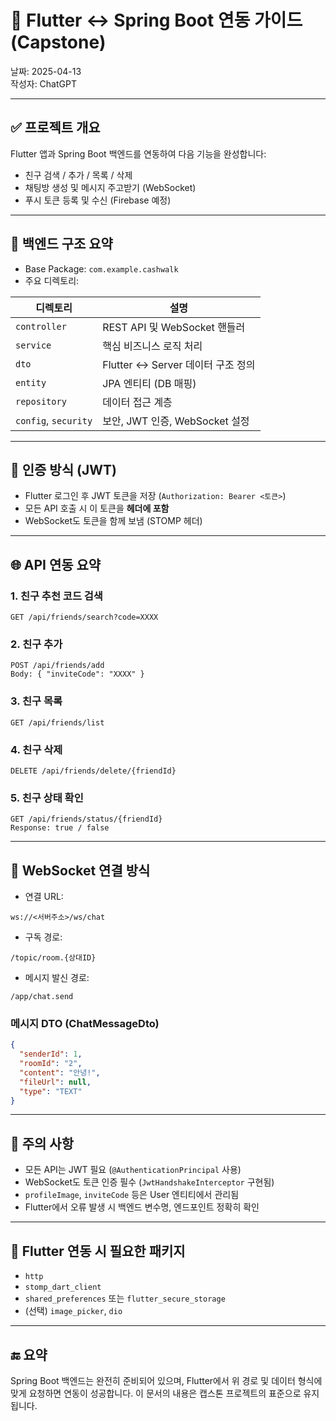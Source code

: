 
# 📱 Flutter ↔ Spring Boot 연동 가이드 (Capstone)

날짜: 2025-04-13  
작성자: ChatGPT

---

## ✅ 프로젝트 개요

Flutter 앱과 Spring Boot 백엔드를 연동하여 다음 기능을 완성합니다:

- 친구 검색 / 추가 / 목록 / 삭제
- 채팅방 생성 및 메시지 주고받기 (WebSocket)
- 푸시 토큰 등록 및 수신 (Firebase 예정)

---

## 🧱 백엔드 구조 요약

- Base Package: `com.example.cashwalk`
- 주요 디렉토리:

| 디렉토리 | 설명 |
|----------|------|
| `controller` | REST API 및 WebSocket 핸들러 |
| `service` | 핵심 비즈니스 로직 처리 |
| `dto` | Flutter ↔ Server 데이터 구조 정의 |
| `entity` | JPA 엔티티 (DB 매핑) |
| `repository` | 데이터 접근 계층 |
| `config`, `security` | 보안, JWT 인증, WebSocket 설정 |

---

## 🔐 인증 방식 (JWT)

- Flutter 로그인 후 JWT 토큰을 저장 (`Authorization: Bearer <토큰>`)
- 모든 API 호출 시 이 토큰을 **헤더에 포함**
- WebSocket도 토큰을 함께 보냄 (STOMP 헤더)

---

## 🌐 API 연동 요약

### 1. 친구 추천 코드 검색
```
GET /api/friends/search?code=XXXX
```

### 2. 친구 추가
```
POST /api/friends/add
Body: { "inviteCode": "XXXX" }
```

### 3. 친구 목록
```
GET /api/friends/list
```

### 4. 친구 삭제
```
DELETE /api/friends/delete/{friendId}
```

### 5. 친구 상태 확인
```
GET /api/friends/status/{friendId}
Response: true / false
```

---

## 💬 WebSocket 연결 방식

- 연결 URL:
```
ws://<서버주소>/ws/chat
```

- 구독 경로:
```
/topic/room.{상대ID}
```

- 메시지 발신 경로:
```
/app/chat.send
```

### 메시지 DTO (ChatMessageDto)
```json
{
  "senderId": 1,
  "roomId": "2",
  "content": "안녕!",
  "fileUrl": null,
  "type": "TEXT"
}
```

---

## 🧠 주의 사항

- 모든 API는 JWT 필요 (`@AuthenticationPrincipal` 사용)
- WebSocket도 토큰 인증 필수 (`JwtHandshakeInterceptor` 구현됨)
- `profileImage`, `inviteCode` 등은 User 엔티티에서 관리됨
- Flutter에서 오류 발생 시 백엔드 변수명, 엔드포인트 정확히 확인

---

## 📌 Flutter 연동 시 필요한 패키지

- `http`
- `stomp_dart_client`
- `shared_preferences` 또는 `flutter_secure_storage`
- (선택) `image_picker`, `dio`

---

## 🔚 요약

Spring Boot 백엔드는 완전히 준비되어 있으며,
Flutter에서 위 경로 및 데이터 형식에 맞게 요청하면 연동이 성공합니다.
이 문서의 내용은 캡스톤 프로젝트의 표준으로 유지됩니다.
